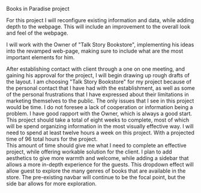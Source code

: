 Books in Paradise project

For this project I will reconfigure existing information and data, while adding depth to the webpage.  This will include an improvement to the overall look and feel of the webpage.

I will work with the Owner of "Talk Story Bookstore", implementing his ideas into the revamped web-page, making sure to include what are the most important elements for him.

 After establishing contact with client through a one on one meeting, and gaining his approval for the project, I will begin drawing up rough drafts of the layout.
I am choosing "Talk Story Bookstore" for my project because of the personal contact that I have had with the establishment, as well as some of the personal frustrations that I have expressed about their limitations in marketing themselves to the public.
The only issues that I see in this project would be time.  I do not foresee a lack of cooperation or information being a problem.  I have good rapport with the Owner, which is always a good start.
This project should take a total of eight weeks to complete, most of which will be spend organizing information in the most visually effective way.
I will need to spend at least twelve hours a week on this project.  With a projected time of 96 total hours for the project.  
This amount of time should give me what I need to complete an effective project, while offering workable solution for the client.
I plan to add aesthetics to give more warmth and welcome, while adding a sidebar that allows a more in-depth experience for the guests. This dropdown effect will allow guest to explore the many genres of books that are available in the store.
The pre-existing navbar will continue to be the focal point, but the side bar allows for more exploration. 
